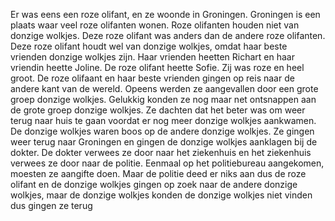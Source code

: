
Er was eens een roze olifant, en ze woonde in Groningen.
Groningen is een plaats waar veel roze olifanten wonen.
Roze olifanten houden niet van donzige wolkjes.
Deze roze olifant was anders dan de andere roze olifanten.
Deze roze olifant houdt wel van donzige wolkjes, omdat haar beste vrienden donzige wolkjes zijn.
Haar vrienden heetten Richart en haar vriendin heette Joline.
De roze olifant heette Sofie. Zij was roze en heel groot.
De roze olifaant en haar beste vrienden gingen op reis naar de andere kant van de wereld.
Opeens werden ze aangevallen door een grote groep donzige wolkjes.
Gelukkig konden ze nog maar net ontsnappen aan de grote groep donzige wolkjes.
Ze dachten dat het beter was om weer terug naar huis te gaan voordat er nog meer donzige wolkjes aankwamen.
De donzige wolkjes waren boos op de andere donzige wolkjes.
Ze gingen weer terug naar Groningen en gingen de donzige wolkjes aanklagen bij de dokter.
De dokter verwees ze door naar het ziekenhuis en het ziekenhuis verwees ze door naar de politie.
Eenmaal op het politiebureau aangekomen, moesten ze aangifte doen.
Maar de politie deed er niks aan dus de roze olifant en de donzige wolkjes gingen op zoek naar de andere donzige wolkjes, 
maar de donzige wolkjes konden de donzige wolkjes niet vinden dus gingen ze terug 
